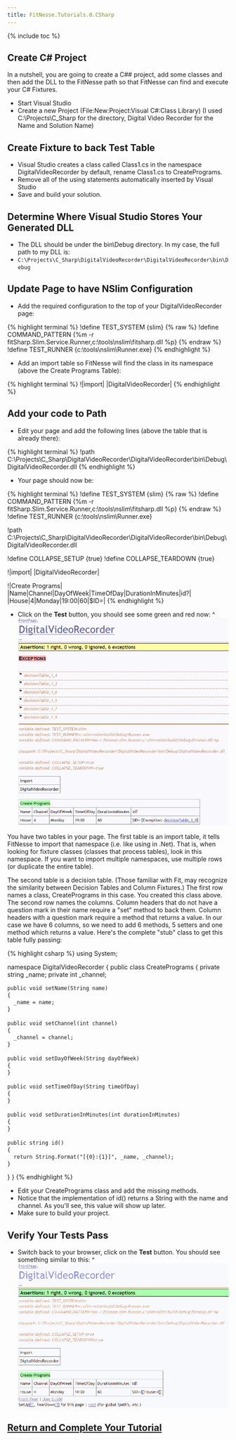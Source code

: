 ```yaml
---
title: FitNesse.Tutorials.0.CSharp
---
```

{% include toc %}
## Create C# Project
In a nutshell, you are going to create a C## project, add some classes and then add the DLL to the FitNesse path so that FitNesse can find and execute your C# Fixtures.

* Start Visual Studio
* Create a new Project (File:New:Project:Visual C#:Class Library) (I used C:\Projects\C_Sharp for the directory, Digital Video Recorder for the Name and Solution Name)

## Create Fixture to back Test Table
* Visual Studio creates a class called Class1.cs in the namespace DigitalVideoRecorder by default, rename Class1.cs to CreatePrograms.
* Remove all of the using statements automatically inserted by Visual Studio
* Save and build your solution.

## Determine Where Visual Studio Stores Your Generated DLL
* The DLL should be under the bin\Debug directory. In my case, the full path to my DLL is:
* `C:\Projects\C_Sharp\DigitalVideoRecorder\DigitalVideoRecorder\bin\Debug`

## Update Page to have NSlim Configuration
* Add the required configuration to the top of your DigitalVideoRecorder page:

{% highlight terminal %}
!define TEST_SYSTEM {slim}
{% raw %}
!define COMMAND_PATTERN {%m -r fitSharp.Slim.Service.Runner,c:\tools\nslim\fitsharp.dll %p}
{% endraw %}
!define TEST_RUNNER {c:\tools\nslim\Runner.exe}
{% endhighlight %}

* Add an import table so FitNesse will find the class in its namespace (above the Create Programs Table):

{% highlight terminal %}
!|import|
|DigitalVideoRecorder|
{% endhighlight %}

## Add your code to Path
* Edit your page and add the following lines (above the table that is already there):

{% highlight terminal %}
!path C:\Projects\C_Sharp\DigitalVideoRecorder\DigitalVideoRecorder\bin\Debug\DigitalVideoRecorder.dll
{% endhighlight %}

* Your page should now be:

{% highlight terminal %}
!define TEST_SYSTEM {slim}
{% raw %}
!define COMMAND_PATTERN {%m -r fitSharp.Slim.Service.Runner,c:\tools\nslim\fitsharp.dll %p}
{% endraw %}
!define TEST_RUNNER {c:\tools\nslim\Runner.exe}

!path C:\Projects\C_Sharp\DigitalVideoRecorder\DigitalVideoRecorder\bin\Debug\DigitalVideoRecorder.dll

!define COLLAPSE_SETUP {true}
!define COLLAPSE_TEARDOWN {true}

!|import|
|DigitalVideoRecorder|
 
!|Create Programs|
|Name|Channel|DayOfWeek|TimeOfDay|DurationInMinutes|id?|
|House|4|Monday|19:00|60|$ID=|
{% endhighlight %}

* Click on the **Test** button, you should see some green and red now:
^
![](images/CSharpMissingMethods.gif)

You have two tables in your page. The first table is an import table, it tells FitNesse to import that namespace (i.e. like using in .Net). That is, when looking for fixture classes (classes that process tables), look in this namespace. If you want to import multiple namespaces, use multiple rows (or duplicate the entire table).

The second table is a decision table. (Those familiar with Fit, may recognize the similarity between Decision Tables and Column Fixtures.) The first row names a class, CreatePrograms in this case. You created this class above. The second row names the columns. Column headers that do not have a question mark in their name require a "set" method to back them. Column headers with a question mark require a method that returns a value. In our case we have 6 columns, so we need to add 6 methods, 5 setters and one method which returns a value. Here's the complete "stub" class to get this table fully passing:

{% highlight csharp %}
using System;

namespace DigitalVideoRecorder
{
  public class CreatePrograms
  {
    private string _name;
    private int _channel;

    public void setName(String name)
    {
      _name = name;
    }

    public void setChannel(int channel)
    {
      _channel = channel;
    }

    public void setDayOfWeek(String dayOfWeek)
    {
    }

    public void setTimeOfDay(String timeOfDay)
    {
    }

    public void setDurationInMinutes(int durationInMinutes)
    {
    }

    public string id()
    {
      return String.Format("[{0}:{1}]", _name, _channel);
    }
  }
}
{% endhighlight %}

* Edit your CreatePrograms class and add the missing methods.
* Notice that the implementation of id() returns a String with the name and channel. As you'll see, this value will show up later.
* Make sure to build your project.

## Verify Your Tests Pass
* Switch back to your browser, click on the **Test** button. You should see something similar to this:
^
![](images/CSharpCongratulations.gif)

## [Return and Complete Your Tutorial](FitNesse.Tutorials.0#Congratulations)
 
